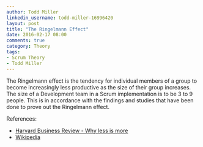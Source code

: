 ```yaml
---
author: Todd Miller
linkedin_username: todd-miller-16996420
layout: post
title: "The Ringelmann Effect"
date: 2016-02-17 08:00
comments: true
category: Theory
tags:
- Scrum Theory
- Todd Miller
---
```


The Ringelmann effect is the tendency for individual members of a group to become increasingly less productive as the size of their group increases. The size of a Development team in a Scrum implementation is to be 3 to 9 people. This is in accordance with the findings and studies that have been done to prove out the Ringelmann effect.

References:

+ [Harvard Business Review - Why less is more](https://hbr.org/2012/08/why-less-is-more-in-teams/)
+ [Wikipedia](https://en.wikipedia.org/wiki/Ringelmann_effect)
